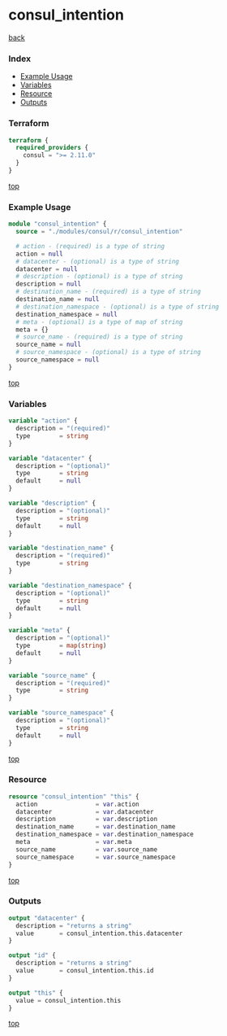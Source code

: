 # consul_intention

[back](../consul.md)

### Index

- [Example Usage](#example-usage)
- [Variables](#variables)
- [Resource](#resource)
- [Outputs](#outputs)

### Terraform

```terraform
terraform {
  required_providers {
    consul = ">= 2.11.0"
  }
}
```

[top](#index)

### Example Usage

```terraform
module "consul_intention" {
  source = "./modules/consul/r/consul_intention"

  # action - (required) is a type of string
  action = null
  # datacenter - (optional) is a type of string
  datacenter = null
  # description - (optional) is a type of string
  description = null
  # destination_name - (required) is a type of string
  destination_name = null
  # destination_namespace - (optional) is a type of string
  destination_namespace = null
  # meta - (optional) is a type of map of string
  meta = {}
  # source_name - (required) is a type of string
  source_name = null
  # source_namespace - (optional) is a type of string
  source_namespace = null
}
```

[top](#index)

### Variables

```terraform
variable "action" {
  description = "(required)"
  type        = string
}

variable "datacenter" {
  description = "(optional)"
  type        = string
  default     = null
}

variable "description" {
  description = "(optional)"
  type        = string
  default     = null
}

variable "destination_name" {
  description = "(required)"
  type        = string
}

variable "destination_namespace" {
  description = "(optional)"
  type        = string
  default     = null
}

variable "meta" {
  description = "(optional)"
  type        = map(string)
  default     = null
}

variable "source_name" {
  description = "(required)"
  type        = string
}

variable "source_namespace" {
  description = "(optional)"
  type        = string
  default     = null
}
```

[top](#index)

### Resource

```terraform
resource "consul_intention" "this" {
  action                = var.action
  datacenter            = var.datacenter
  description           = var.description
  destination_name      = var.destination_name
  destination_namespace = var.destination_namespace
  meta                  = var.meta
  source_name           = var.source_name
  source_namespace      = var.source_namespace
}
```

[top](#index)

### Outputs

```terraform
output "datacenter" {
  description = "returns a string"
  value       = consul_intention.this.datacenter
}

output "id" {
  description = "returns a string"
  value       = consul_intention.this.id
}

output "this" {
  value = consul_intention.this
}
```

[top](#index)